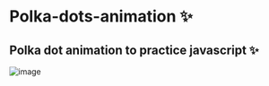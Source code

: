 # Polka-dots-animation ✨
## Polka dot animation to practice javascript ✨
![image](https://user-images.githubusercontent.com/94203956/160225715-a7c4f092-68c1-4c05-8469-70172bd741dd.png)
